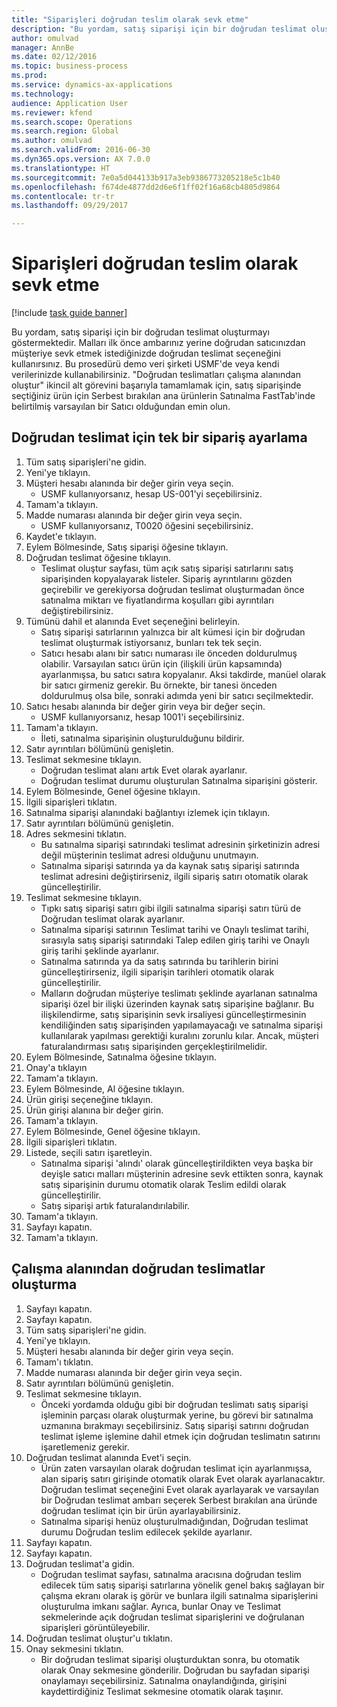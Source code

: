 ```yaml
--- 
title: "Siparişleri doğrudan teslim olarak sevk etme"
description: "Bu yordam, satış siparişi için bir doğrudan teslimat oluşturmayı göstermektedir."
author: omulvad
manager: AnnBe
ms.date: 02/12/2016
ms.topic: business-process
ms.prod: 
ms.service: dynamics-ax-applications
ms.technology: 
audience: Application User
ms.reviewer: kfend
ms.search.scope: Operations
ms.search.region: Global
ms.author: omulvad
ms.search.validFrom: 2016-06-30
ms.dyn365.ops.version: AX 7.0.0
ms.translationtype: HT
ms.sourcegitcommit: 7e0a5d044133b917a3eb9386773205218e5c1b40
ms.openlocfilehash: f674de4877dd2d6e6f1ff02f16a68cb4805d9864
ms.contentlocale: tr-tr
ms.lasthandoff: 09/29/2017

---
```

# <a name="ship-orders-as-direct-deliveries"></a>Siparişleri doğrudan teslim olarak sevk etme

[!include [task guide banner](../../includes/task-guide-banner.md)]

Bu yordam, satış siparişi için bir doğrudan teslimat oluşturmayı göstermektedir. Malları ilk önce ambarınız yerine doğrudan satıcınızdan müşteriye sevk etmek istediğinizde doğrudan teslimat seçeneğini kullanırsınız. Bu prosedürü demo veri şirketi USMF'de veya kendi verilerinizde kullanabilirsiniz. "Doğrudan teslimatları çalışma alanından oluştur" ikincil alt görevini başarıyla tamamlamak için, satış siparişinde seçtiğiniz ürün için Serbest bırakılan ana ürünlerin Satınalma FastTab'inde belirtilmiş varsayılan bir Satıcı olduğundan emin olun.


## <a name="set-an-individual-order-for-direct-delivery"></a>Doğrudan teslimat için tek bir sipariş ayarlama
1. Tüm satış siparişleri'ne gidin.
2. Yeni'ye tıklayın.
3. Müşteri hesabı alanında bir değer girin veya seçin.
    * USMF kullanıyorsanız, hesap US-001'yi seçebilirsiniz.  
4. Tamam'a tıklayın.
5. Madde numarası alanında bir değer girin veya seçin.
    * USMF kullanıyorsanız, T0020 öğesini seçebilirsiniz.  
6. Kaydet'e tıklayın.
7. Eylem Bölmesinde, Satış siparişi öğesine tıklayın.
8. Doğrudan teslimat öğesine tıklayın.
    * Teslimat oluştur sayfası, tüm açık satış siparişi satırlarını satış siparişinden kopyalayarak listeler. Sipariş ayrıntılarını gözden geçirebilir ve gerekiyorsa doğrudan teslimat oluşturmadan önce satınalma miktarı ve fiyatlandırma koşulları gibi ayrıntıları değiştirebilirsiniz.  
9. Tümünü dahil et alanında Evet seçeneğini belirleyin.
    * Satış siparişi satırlarının yalnızca bir alt kümesi için bir doğrudan teslimat oluşturmak istiyorsanız, bunları tek tek seçin.  
    * Satıcı hesabı alanı bir satıcı numarası ile önceden doldurulmuş olabilir. Varsayılan satıcı ürün için (ilişkili ürün kapsamında) ayarlanmışsa, bu satıcı satıra kopyalanır. Aksi takdirde, manüel olarak bir satıcı girmeniz gerekir. Bu örnekte, bir tanesi önceden doldurulmuş olsa bile, sonraki adımda yeni bir satıcı seçilmektedir.   
10. Satıcı hesabı alanında bir değer girin veya bir değer seçin.
    * USMF kullanıyorsanız, hesap 1001'i seçebilirsiniz.  
11. Tamam'a tıklayın.
    * İleti, satınalma siparişinin oluşturulduğunu bildirir.   
12. Satır ayrıntıları bölümünü genişletin.
13. Teslimat sekmesine tıklayın.
    * Doğrudan teslimat alanı artık Evet olarak ayarlanır.  
    * Doğrudan teslimat durumu oluşturulan Satınalma siparişini gösterir.   
14. Eylem Bölmesinde, Genel öğesine tıklayın.
15. İlgili siparişleri tıklatın.
16. Satınalma siparişi alanındaki bağlantıyı izlemek için tıklayın.
17. Satır ayrıntıları bölümünü genişletin.
18. Adres sekmesini tıklatın.
    * Bu satınalma siparişi satırındaki teslimat adresinin şirketinizin adresi değil müşterinin teslimat adresi olduğunu unutmayın.  
    * Satınalma siparişi satırında ya da kaynak satış siparişi satırında teslimat adresini değiştirirseniz, ilgili sipariş satırı otomatik olarak güncelleştirilir.  
19. Teslimat sekmesine tıklayın.
    * Tıpkı satış siparişi satırı gibi ilgili satınalma siparişi satırı türü de Doğrudan teslimat olarak ayarlanır.  
    * Satınalma siparişi satırının Teslimat tarihi ve Onaylı teslimat tarihi, sırasıyla satış siparişi satırındaki Talep edilen giriş tarihi ve Onaylı giriş tarihi şeklinde ayarlanır.   
    * Satınalma satırında ya da satış satırında bu tarihlerin birini güncelleştirirseniz, ilgili siparişin tarihleri otomatik olarak güncelleştirilir.     
    * Malların doğrudan müşteriye teslimatı şeklinde ayarlanan satınalma siparişi özel bir ilişki üzerinden kaynak satış siparişine bağlanır. Bu ilişkilendirme, satış siparişinin sevk irsaliyesi güncelleştirmesinin kendiliğinden satış siparişinden yapılamayacağı ve satınalma siparişi kullanılarak yapılması gerektiği kuralını zorunlu kılar. Ancak, müşteri faturalandırması satış siparişinden gerçekleştirilmelidir.  
20. Eylem Bölmesinde, Satınalma öğesine tıklayın.
21. Onay'a tıklayın
22. Tamam'a tıklayın.
23. Eylem Bölmesinde, Al öğesine tıklayın.
24. Ürün girişi seçeneğine tıklayın.
25. Ürün girişi alanına bir değer girin.
26. Tamam'a tıklayın.
27. Eylem Bölmesinde, Genel öğesine tıklayın.
28. İlgili siparişleri tıklatın.
29. Listede, seçili satırı işaretleyin.
    * Satınalma siparişi 'alındı' olarak güncelleştirildikten veya başka bir deyişle satıcı malları müşterinin adresine sevk ettikten sonra, kaynak satış siparişinin durumu otomatik olarak Teslim edildi olarak güncelleştirilir.  
    * Satış siparişi artık faturalandırılabilir.    
30. Tamam'a tıklayın.
31. Sayfayı kapatın.
32. Tamam'a tıklayın.

## <a name="create-direct-deliveries-from-the-workbench"></a>Çalışma alanından doğrudan teslimatlar oluşturma
1. Sayfayı kapatın.
2. Sayfayı kapatın.
3. Tüm satış siparişleri'ne gidin.
4. Yeni'ye tıklayın.
5. Müşteri hesabı alanında bir değer girin veya seçin.
6. Tamam'ı tıklatın.
7. Madde numarası alanında bir değer girin veya seçin.
8. Satır ayrıntıları bölümünü genişletin.
9. Teslimat sekmesine tıklayın.
    * Önceki yordamda olduğu gibi bir doğrudan teslimatı satış siparişi işleminin parçası olarak oluşturmak yerine, bu görevi bir satınalma uzmanına bırakmayı seçebilirsiniz. Satış siparişi satırını doğrudan teslimat işleme işlemine dahil etmek için doğrudan teslimatın satırını işaretlemeniz gerekir.  
10. Doğrudan teslimat alanında Evet'i seçin.
    *   Ürün zaten varsayılan olarak doğrudan teslimat için ayarlanmışsa, alan sipariş satırı girişinde otomatik olarak Evet olarak ayarlanacaktır. Doğrudan teslimat seçeneğini Evet olarak ayarlayarak ve varsayılan bir Doğrudan teslimat ambarı seçerek Serbest bırakılan ana üründe doğrudan teslimat için bir ürün ayarlayabilirsiniz.  
    * Satınalma siparişi henüz oluşturulmadığından, Doğrudan teslimat durumu Doğrudan teslim edilecek şekilde ayarlanır.   
11. Sayfayı kapatın.
12. Sayfayı kapatın.
13. Doğrudan teslimat'a gidin.
    * Doğrudan teslimat sayfası, satınalma aracısına doğrudan teslim edilecek tüm satış siparişi satırlarına yönelik genel bakış sağlayan bir çalışma ekranı olarak iş görür ve bunlara ilgili satınalma siparişlerini oluşturulma imkanı sağlar. Ayrıca, bunlar Onay ve Teslimat sekmelerinde açık doğrudan teslimat siparişlerini ve doğrulanan siparişleri görüntüleyebilir.   
14. Doğrudan teslimat oluştur'u tıklatın.
15. Onay sekmesini tıklatın.
    * Bir doğrudan teslimat siparişi oluşturduktan sonra, bu otomatik olarak Onay sekmesine gönderilir. Doğrudan bu sayfadan siparişi onaylamayı seçebilirsiniz. Satınalma onaylandığında, girişini kaydettirdiğiniz Teslimat sekmesine otomatik olarak taşınır.  


